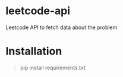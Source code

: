 # leetcode-api
Leetcode API to fetch data about the problem

# Installation 

> pip install requirements.txt
